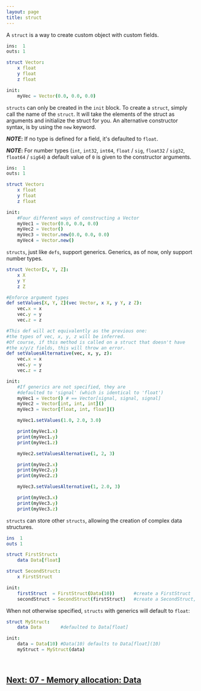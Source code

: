 ```yaml
---
layout: page
title: struct
---
```


A `struct` is a way to create custom object with custom fields. 

```nim
ins:  1
outs: 1

struct Vector:
    x float
    y float
    z float

init:
    myVec = Vector(0.0, 0.0, 0.0)
```

`structs` can only be created in the `init` block. To create a `struct`, simply call the name of the `struct`. It will take the elements of the struct as arguments and initialize the struct for you.
An alternative constructor syntax, is by using the `new` keyword.

**_NOTE_:** If no type is defined for a field, it's defaulted to `float`.

**_NOTE_:** For number types (`int`, `int32`, `int64`, `float` / `sig`, `float32` / `sig32`, `float64` / `sig64`) a default value of `0` is given to the constructor arguments.

```nim
ins:  1
outs: 1

struct Vector:
    x float
    y float
    z float

init:
    #Four different ways of constructing a Vector
    myVec1 = Vector(0.0, 0.0, 0.0)
    myVec2 = Vector()
    myVec3 = Vector.new(0.0, 0.0, 0.0)
    myVec4 = Vector.new()
```

`structs`, just like `defs`, support generics. Generics, as of now, only support number types.

```nim
struct Vector[X, Y, Z]:
    x X
    y Y
    z Z

#Enforce argument types
def setValues[X, Y, Z](vec Vector, x X, y Y, z Z):
    vec.x = x
    vec.y = y
    vec.z = z

#This def will act equivalently as the previous one:
#the types of vec, x, y, z will be inferred.
#Of course, if this method is called on a struct that doesn't have
#the x/y/z fields, this will throw an error.
def setValuesAlternative(vec, x, y, z):
    vec.x = x
    vec.y = y
    vec.z = z

init:
    #If generics are not specified, they are 
    #defaulted to 'signal' (which is identical to 'float')
    myVec1 = Vector() # == Vector[signal, signal, signal]
    myVec2 = Vector[int, int, int]()
    myVec3 = Vector[float, int, float]()

    myVec1.setValues(1.0, 2.0, 3.0)

    print(myVec1.x)
    print(myVec1.y)
    print(myVec1.z)

    myVec2.setValuesAlternative(1, 2, 3)

    print(myVec2.x)
    print(myVec2.y)
    print(myVec2.z)

    myVec3.setValuesAlternative(1, 2.0, 3)

    print(myVec3.x)
    print(myVec3.y)
    print(myVec3.z)
```

`structs` can store other `structs`, allowing the creation of complex data structures.

```nim
ins  1
outs 1

struct FirstStruct:
    data Data[float]

struct SecondStruct:
    x FirstStruct

init:
    firstStruct  = FirstStruct(Data(10))       #create a FirstStruct
    secondStruct = SecondStruct(firstStruct)   #create a SecondStruct, using the previously declared firstStruct
```

When not otherwise specified, `structs` with generics will default to `float`:

```nim
struct MyStruct:
    data Data       #defaulted to Data[float]

init:
    data = Data(10) #Data(10) defaults to Data[float](10)
    myStruct = MyStruct(data)  
```

<br>

## [Next: 07 - Memory allocation: Data](07_data.md)
